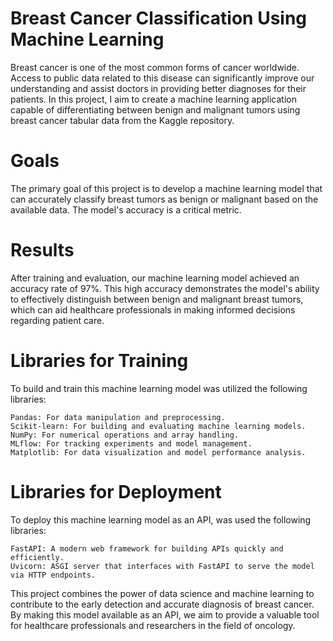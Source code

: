 # Breast Cancer Classification Using Machine Learning

Breast cancer is one of the most common forms of cancer worldwide. Access to public data related to this disease can significantly improve our understanding and assist doctors in providing better diagnoses for their patients. In this project, I aim to create a machine learning application capable of differentiating between benign and malignant tumors using breast cancer tabular data from the Kaggle repository.

# Goals

The primary goal of this project is to develop a machine learning model that can accurately classify breast tumors as benign or malignant based on the available data. The model's accuracy is a critical metric.

# Results

After  training and evaluation, our machine learning model achieved an accuracy rate of 97%. This high accuracy demonstrates the model's ability to effectively distinguish between benign and malignant breast tumors, which can aid healthcare professionals in making informed decisions regarding patient care.

# Libraries for Training

To build and train this machine learning model was utilized the following libraries:

    Pandas: For data manipulation and preprocessing.
    Scikit-learn: For building and evaluating machine learning models.
    NumPy: For numerical operations and array handling.
    MLflow: For tracking experiments and model management.
    Matplotlib: For data visualization and model performance analysis.

# Libraries for Deployment

To deploy this machine learning model as an API, was used the following libraries:

    FastAPI: A modern web framework for building APIs quickly and efficiently.
    Uvicorn: ASGI server that interfaces with FastAPI to serve the model via HTTP endpoints.

This project combines the power of data science and machine learning to contribute to the early detection and accurate diagnosis of breast cancer. By making this model available as an API, we aim to provide a valuable tool for healthcare professionals and researchers in the field of oncology.

